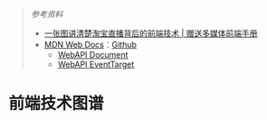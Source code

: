 > *参考资料*
>
> - [一张图讲清楚淘宝直播背后的前端技术 | 赠送多媒体前端手册](https://mp.weixin.qq.com/s/lh55DbyE8aJvlBIvyXFh0g)
> - [MDN Web Docs](https://developer.mozilla.org/zh-CN/)：[Github](https://github.com/mdn/)
>   - [WebAPI Document](https://developer.mozilla.org/zh-CN/docs/Web/API/Document) 
>   - [WebAPI EventTarget](https://developer.mozilla.org/zh-CN/docs/Web/API/EventTarget)

# 前端技术图谱

